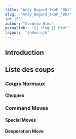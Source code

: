 ```yaml
---
title: "Andy Bogard (KoF '98)"
slug:  "Andy_Bogard_(KoF_'98)"
id: 156
author: "Corbeau Bleu"
permalink:  "{{ slug }}.html"
layout:  "index.njk"
---
```


## Introduction

## Liste des coups

### Coups Normaux

#### Choppes

### Command Moves

#### Special Moves

#### Desperation Move
